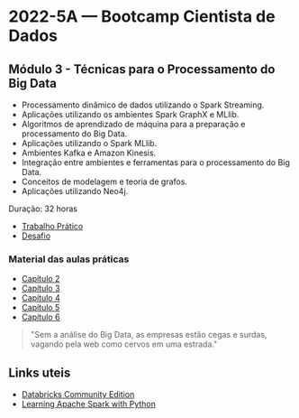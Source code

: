 # 2022-5A — Bootcamp Cientista de Dados

## Módulo 3 - Técnicas para o Processamento do Big Data

- Processamento dinâmico de dados utilizando o Spark Streaming.
- Aplicações utilizando os ambientes Spark GraphX e MLlib.
- Algoritmos de aprendizado de máquina para a preparação e processamento do Big Data.
- Aplicações utilizando o Spark MLlib.
- Ambientes Kafka e Amazon Kinesis.
- Integração entre ambientes e ferramentas para o processamento do Big Data.
- Conceitos de modelagem e teoria de grafos.
- Aplicações utilizando Neo4j.

Duração: 32 horas

- [Trabalho Prático](TrabalhoPratico)
- [Desafio](Desafio)

### Material das aulas práticas

- [Capítulo 2](arquivos_aulas_praticas\capitulo_2)
- [Capítulo 3](arquivos_aulas_praticas\capitulo_3)
- [Capítulo 4](arquivos_aulas_praticas\capitulo_4)
- [Capítulo 5](arquivos_aulas_praticas\capitulo_5)
- [Capítulo 6](arquivos_aulas_praticas\capitulo_6)

>"Sem a análise do Big Data, as empresas estão cegas e surdas, vagando pela web como cervos em uma estrada."

## Links uteis

- [Databricks Community Edition](https://community.cloud.databricks.com/)
- [Learning Apache Spark with Python](https://runawayhorse001.github.io/LearningApacheSpark/)
